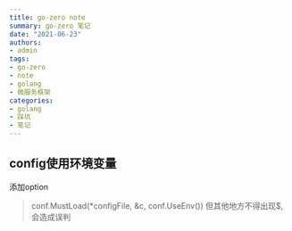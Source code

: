 ```yaml
---
title: go-zero note
summary: go-zero 笔记
date: "2021-06-23"
authors:
- admin
tags:
- go-zero
- note
- golang
- 微服务框架
categories:
- golang
- 踩坑
- 笔记
---
```


## config使用环境变量

添加option
>conf.MustLoad(*configFile, &c, conf.UseEnv())
但其他地方不得出现$,会造成误判
